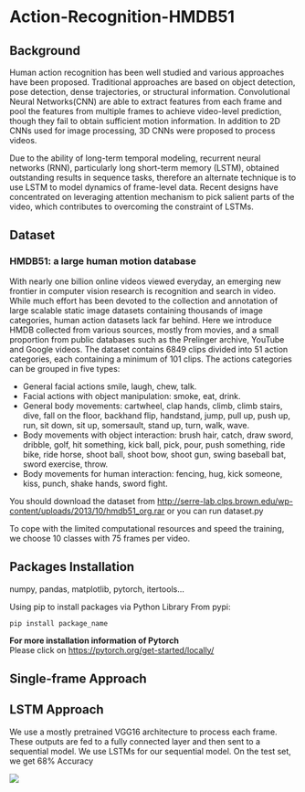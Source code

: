# Action-Recognition-HMDB51
## Background

Human action recognition has been well studied and various approaches have been proposed. Traditional approaches are based on object detection, pose detection, dense trajectories, or structural information. Convolutional Neural Networks(CNN) are able to extract features from each frame and pool the features from multiple frames to achieve video-level prediction, though they fail to obtain sufficient motion information. In addition to 2D CNNs used for image processing, 3D CNNs were proposed to process videos.

Due to the ability of long-term temporal modeling, recurrent neural networks (RNN), particularly long short-term memory (LSTM), obtained outstanding results in sequence tasks, therefore an alternate technique is to use LSTM to model dynamics of frame-level data. Recent designs have concentrated on leveraging attention mechanism to pick salient parts of the video, which contributes to overcoming the constraint of LSTMs.

## Dataset
### HMDB51: a large human motion database

With nearly one billion online videos viewed everyday, an emerging new frontier in computer vision research is recognition and search in video. While much effort has been devoted to the collection and annotation of large scalable static image datasets containing thousands of image categories, human action datasets lack far behind. Here we introduce HMDB collected from various sources, mostly from movies, and a small proportion from public databases such as the Prelinger archive, YouTube and Google videos. The dataset contains 6849 clips divided into 51 action categories, each containing a minimum of 101 clips. The actions categories can be grouped in five types:

- General facial actions smile, laugh, chew, talk.
- Facial actions with object manipulation: smoke, eat, drink.
- General body movements: cartwheel, clap hands, climb, climb stairs, dive, fall on the floor, backhand flip, handstand, jump, pull up, push up, run, sit down, sit up, somersault, stand up, turn, walk, wave.
- Body movements with object interaction: brush hair, catch, draw sword, dribble, golf, hit something, kick ball, pick, pour, push something, ride bike, ride horse, shoot ball, shoot bow, shoot gun, swing baseball bat, sword exercise, throw.
- Body movements for human interaction: fencing, hug, kick someone, kiss, punch, shake hands, sword fight.

You should download the dataset from http://serre-lab.clps.brown.edu/wp-content/uploads/2013/10/hmdb51_org.rar or you can run dataset.py

To cope with the limited computational resources and speed the training, we choose 10 classes with 75 frames per video.

## Packages Installation
numpy, pandas, matplotlib, pytorch, itertools...

Using pip to install packages via Python Library From pypi:  
```
pip install package_name
```
**For more installation information of Pytorch**  
Please click on https://pytorch.org/get-started/locally/ 


## Single-frame Approach


## LSTM Approach
We use a mostly pretrained VGG16 architecture to process each frame. These outputs are fed to a fully connected
layer and then sent to a sequential model. We use LSTMs for our sequential model. On the test set, we get 68% Accuracy

<img src="https://github.com/FredZCY/European_Soccer_Database/blob/9c169fe3f10ed7ee1d6affde3199630220664ca3/images/models.png"/>
